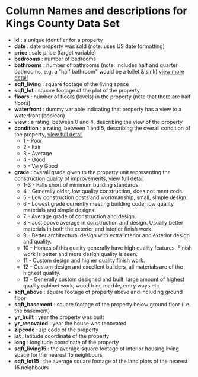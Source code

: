 # Column Names and descriptions for Kings County Data Set

* **id** : a unique identifier for a property
* **date** : date property was sold (note: uses US date formatting)
* **price** : sale price (target variable)
* **bedrooms** : number of bedrooms
* **bathrooms** : number of bathrooms (note: includes half and quarter bathrooms, e.g. a "half bathroom" would be a toilet & sink) [view more detail](https://www.kaggle.com/harlfoxem/housesalesprediction/discussion/24804)
* **sqft_living** : square footage of the living space
* **sqft_lot** : square footage of the plot of the property
* **floors** : number of floors (levels) in the property (note that there are half floors)
* **waterfront** : dummy variable indicating that property has a view to a waterfront (boolean)
* **view** : a rating, between 0 and 4, describing the view of the property
* **condition** : a rating, between 1 and 5, describing the overall condition of the property, [view full detail](https://info.kingcounty.gov/assessor/esales/Glossary.aspx?type=r#building%20condition)
    * 1 - Poor
    * 2 - Fair
    * 3 - Average
    * 4 - Good
    * 5 - Very Good
* **grade** : overall grade given to the property unit representing the construction quality of improvements, [view full detail](https://info.kingcounty.gov/assessor/esales/Glossary.aspx?type=r#building%20grade)
    * 1-3 - Falls short of minimum building standards
    * 4 - Generally older, low quality construction, does not meet code
    * 5 - Low construction costs and workmanship, small, simple design.
    * 6 - Lowest grade currently meeting building code, low quality materials and simple designs.
    * 7 - Average grade of construction and design.
    * 8 - Just above average in construction and design. Usually better materials in both the exterior and interior finish work.
    * 9 - Better architectural design with extra interior and exterior design and quality.
    * 10 - Homes of this quality generally have high quality features. Finish work is better and more design quality is seen.
    * 11 - Custom design and higher quality finish work.
    * 12 - Custom design and excellent builders, all materials are of the highest quality.
    * 13 - Generally custom designed and built, large amount of highest quality cabinet work, wood trim, marble, entry ways etc.
* **sqft_above** : square footage of property above and including ground floor
* **sqft_basement** : square footage of the property below ground floor (i.e. the basement)
* **yr_built** : year the property was built
* **yr_renovated** : year the house was renovated
* **zipcode** : zip code of the property
* **lat** : latitude coordinate of the property
* **long** : longitude coordinate of the property
* **sqft_living15** : the average square footage of interior housing living space for the nearest 15 neighbours
* **sqft_lot15** : the average square footage of the land plots of the nearest 15 neighbours